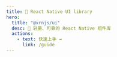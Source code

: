 ```yaml
---
title: 🌈 React Native UI library
hero:
  title: "@xrnjs/ui"
  desc: 🌈 轻量、可靠的 React Native 组件库
  actions:
    - text: 快速上手 →
      link: /guide
---
```


